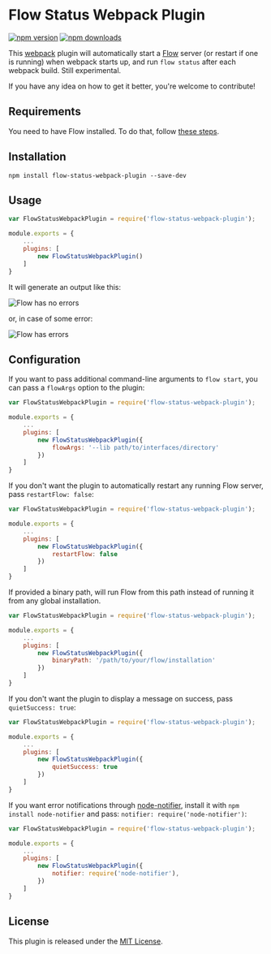 Flow Status Webpack Plugin
==========================

[![npm version](https://img.shields.io/npm/v/flow-status-webpack-plugin.svg?style=flat-square)](https://www.npmjs.com/package/flow-status-webpack-plugin) [![npm downloads](https://img.shields.io/npm/dm/flow-status-webpack-plugin.svg?style=flat-square)](https://www.npmjs.com/package/flow-status-webpack-plugin)

This [webpack](http://webpack.github.io/) plugin will automatically start a [Flow](http://flowtype.org/) server (or restart if one is running) when webpack starts up, and run `flow status` after each webpack build. Still experimental.

If you have any idea on how to get it better, you're welcome to contribute!

Requirements
------------

You need to have Flow installed. To do that, follow [these steps](http://flowtype.org/docs/getting-started.html#_).

Installation
------------
`npm install flow-status-webpack-plugin --save-dev`

Usage
-----

```js
var FlowStatusWebpackPlugin = require('flow-status-webpack-plugin');

module.exports = {
    ...
    plugins: [
        new FlowStatusWebpackPlugin()
    ]
}
```

It will generate an output like this:

![Flow has no errors](http://i.imgur.com/GX2xg8J.png?1)

or, in case of some error:

![Flow has errors](http://i.imgur.com/4cnu50c.png?1)

Configuration
-------------

If you want to pass additional command-line arguments to `flow start`, you can pass a `flowArgs` option to the plugin:

```js
var FlowStatusWebpackPlugin = require('flow-status-webpack-plugin');

module.exports = {
    ...
    plugins: [
        new FlowStatusWebpackPlugin({
            flowArgs: '--lib path/to/interfaces/directory'
        })
    ]
}
```

If you don't want the plugin to automatically restart any running Flow server, pass `restartFlow: false`:

```js
var FlowStatusWebpackPlugin = require('flow-status-webpack-plugin');

module.exports = {
    ...
    plugins: [
        new FlowStatusWebpackPlugin({
            restartFlow: false
        })
    ]
}
```

If provided a binary path, will run Flow from this path instead of running it from any global installation.

```js
var FlowStatusWebpackPlugin = require('flow-status-webpack-plugin');

module.exports = {
    ...
    plugins: [
        new FlowStatusWebpackPlugin({
            binaryPath: '/path/to/your/flow/installation'
        })
    ]
}
```

If you don't want the plugin to display a message on success, pass
`quietSuccess: true`:

```js
var FlowStatusWebpackPlugin = require('flow-status-webpack-plugin');

module.exports = {
    ...
    plugins: [
        new FlowStatusWebpackPlugin({
            quietSuccess: true
        })
    ]
}
```

If you want error notifications through [node-notifier](https://github.com/mikaelbr/node-notifier), install it with `npm install node-notifier` and pass: `notifier: require('node-notifier')`:

```js
var FlowStatusWebpackPlugin = require('flow-status-webpack-plugin');

module.exports = {
    ...
    plugins: [
        new FlowStatusWebpackPlugin({
            notifier: require('node-notifier'),
        })
    ]
}
```


License
-------
This plugin is released under the [MIT License](https://opensource.org/licenses/MIT).
